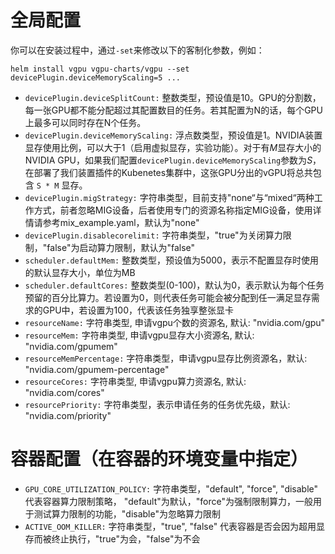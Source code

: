 # 全局配置

你可以在安装过程中，通过`-set`来修改以下的客制化参数，例如：

```
helm install vgpu vgpu-charts/vgpu --set devicePlugin.deviceMemoryScaling=5 ...
```

* `devicePlugin.deviceSplitCount:` 
  整数类型，预设值是10。GPU的分割数，每一张GPU都不能分配超过其配置数目的任务。若其配置为N的话，每个GPU上最多可以同时存在N个任务。
* `devicePlugin.deviceMemoryScaling:` 
  浮点数类型，预设值是1。NVIDIA装置显存使用比例，可以大于1（启用虚拟显存，实验功能）。对于有*M*显存大小的NVIDIA GPU，如果我们配置`devicePlugin.deviceMemoryScaling`参数为*S*，在部署了我们装置插件的Kubenetes集群中，这张GPU分出的vGPU将总共包含 `S * M` 显存。
* `devicePlugin.migStrategy:`
  字符串类型，目前支持"none“与“mixed“两种工作方式，前者忽略MIG设备，后者使用专门的资源名称指定MIG设备，使用详情请参考mix_example.yaml，默认为"none"
* `devicePlugin.disablecorelimit:`
  字符串类型，"true"为关闭算力限制，"false"为启动算力限制，默认为"false"
* `scheduler.defaultMem:`
  整数类型，预设值为5000，表示不配置显存时使用的默认显存大小，单位为MB
* `scheduler.defaultCores:`
  整数类型(0-100)，默认为0，表示默认为每个任务预留的百分比算力。若设置为0，则代表任务可能会被分配到任一满足显存需求的GPU中，若设置为100，代表该任务独享整张显卡
* `resourceName:`
  字符串类型, 申请vgpu个数的资源名, 默认: "nvidia.com/gpu"
* `resourceMem:`
  字符串类型, 申请vgpu显存大小资源名, 默认: "nvidia.com/gpumem"
* `resourceMemPercentage:`
  字符串类型，申请vgpu显存比例资源名，默认: "nvidia.com/gpumem-percentage"
* `resourceCores:`
  字符串类型, 申请vgpu算力资源名, 默认: "nvidia.com/cores"
* `resourcePriority:`
  字符串类型，表示申请任务的任务优先级，默认: "nvidia.com/priority"

# 容器配置（在容器的环境变量中指定）

* `GPU_CORE_UTILIZATION_POLICY:`
  字符串类型，"default", "force", "disable"
  代表容器算力限制策略， "default"为默认，"force"为强制限制算力，一般用于测试算力限制的功能，"disable"为忽略算力限制
* `ACTIVE_OOM_KILLER:`
  字符串类型，"true", "false"
  代表容器是否会因为超用显存而被终止执行，"true"为会，"false"为不会